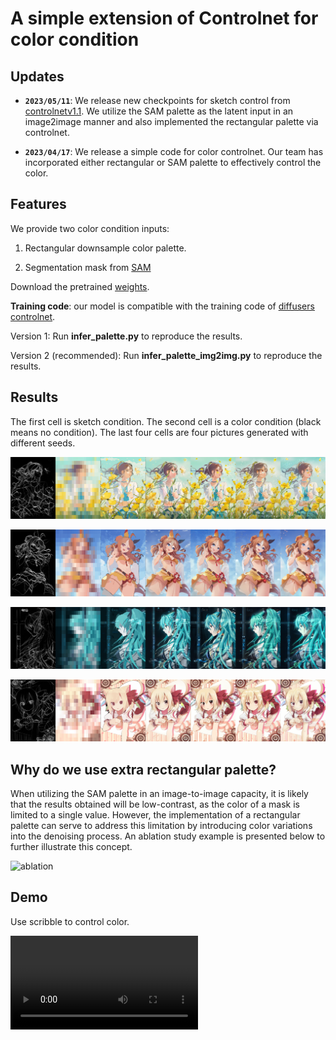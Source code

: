 # A simple extension of Controlnet for color condition

##  Updates

- **`2023/05/11`**: We release new checkpoints for sketch control from [controlnetv1.1](https://github.com/lllyasviel/ControlNet-v1-1-nightly). We utilize the SAM 
palette as the latent input in an image2image manner and also implemented the rectangular palette via controlnet. 

- **`2023/04/17`**: We release a simple code for color controlnet. Our team has incorporated either rectangular or SAM palette to effectively control the color.



## Features
We provide two color condition inputs:
1. Rectangular downsample color palette.

2. Segmentation mask from [SAM](https://segment-anything.com/demo)



Download the pretrained [weights](https://drive.google.com/drive/folders/1HmOfefmXpYYOBBi9wuDoIGpiWxjFXMw7?usp=sharing).


**Training code**: our model is compatible with the training code of [diffusers controlnet](https://github.com/huggingface/diffusers/tree/main/examples/controlnet).

Version 1: Run __infer_palette.py__ to reproduce the results.

Version 2 (recommended):  Run __infer_palette_img2img.py__ to reproduce the results.

## Results 


The first cell is sketch condition. The second cell is a color condition (black means no condition). The last four cells are four pictures generated with different seeds.

![100226234_p0](./assets/100226234_p0.png)

![101056877_p0](./assets/101056877_p0.png)

![12515812_p0](./assets/12515812_p0.png)

![23196413_p0](./assets/23196413_p0.png)


## Why do we use extra rectangular palette?

When utilizing the SAM palette in an image-to-image capacity, it is likely that the results obtained will be low-contrast, as the color of a mask is limited to a single value. However, the implementation of a rectangular palette can serve to address this limitation by introducing color variations into the denoising process. An ablation study example is presented below to further illustrate this concept.

![ablation](./assets/ablation.png)



## Demo

Use scribble to control color.

<video src="./assets/demo.mov" controls="controls" style="max-width: 730px;">
</video>